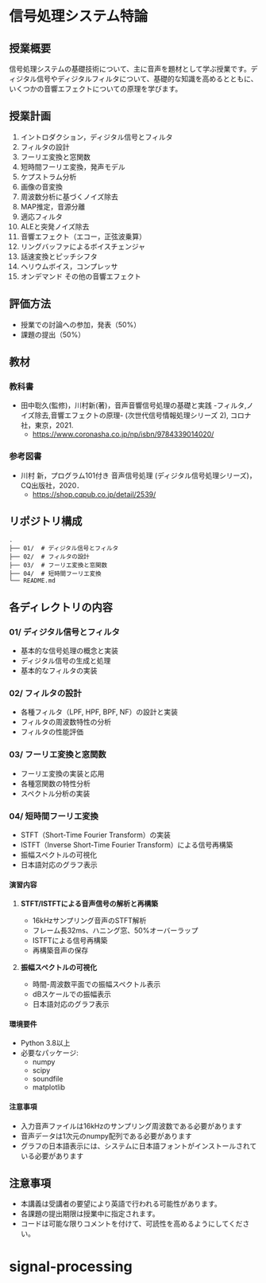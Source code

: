# 信号処理システム特論

## 授業概要
信号処理システムの基礎技術について、主に音声を題材として学ぶ授業です。ディジタル信号やディジタルフィルタについて、基礎的な知識を高めるとともに、いくつかの音響エフェクトについての原理を学びます。

## 授業計画
1. イントロダクション，ディジタル信号とフィルタ
2. フィルタの設計
3. フーリエ変換と窓関数
4. 短時間フーリエ変換，発声モデル
5. ケプストラム分析
6. 画像の音変換
7. 周波数分析に基づくノイズ除去
8. MAP推定，音源分離
9. 適応フィルタ
10. ALEと突発ノイズ除去
11. 音響エフェクト（エコー，正弦波乗算）
12. リングバッファによるボイスチェンジャ
13. 話速変換とピッチシフタ
14. ヘリウムボイス，コンプレッサ
15. オンデマンド その他の音響エフェクト

## 評価方法
- 授業での討論への参加，発表（50%）
- 課題の提出（50%）

## 教材
### 教科書
- 田中聡久(監修)，川村新(著)，音声音響信号処理の基礎と実践 -フィルタ,ノイズ除去,音響エフェクトの原理- (次世代信号情報処理シリーズ 2), コロナ社，東京，2021.
  - https://www.coronasha.co.jp/np/isbn/9784339014020/

### 参考図書
- 川村 新，プログラム101付き 音声信号処理 (ディジタル信号処理シリーズ)，CQ出版社，2020．
  - https://shop.cqpub.co.jp/detail/2539/

## リポジトリ構成
```
.
├── 01/  # ディジタル信号とフィルタ
├── 02/  # フィルタの設計
├── 03/  # フーリエ変換と窓関数
├── 04/  # 短時間フーリエ変換
└── README.md
```

## 各ディレクトリの内容
### 01/ ディジタル信号とフィルタ
- 基本的な信号処理の概念と実装
- ディジタル信号の生成と処理
- 基本的なフィルタの実装

### 02/ フィルタの設計
- 各種フィルタ（LPF, HPF, BPF, NF）の設計と実装
- フィルタの周波数特性の分析
- フィルタの性能評価

### 03/ フーリエ変換と窓関数
- フーリエ変換の実装と応用
- 各種窓関数の特性分析
- スペクトル分析の実装

### 04/ 短時間フーリエ変換
- STFT（Short-Time Fourier Transform）の実装
- ISTFT（Inverse Short-Time Fourier Transform）による信号再構築
- 振幅スペクトルの可視化
- 日本語対応のグラフ表示

#### 演習内容
1. **STFT/ISTFTによる音声信号の解析と再構築**
   - 16kHzサンプリング音声のSTFT解析
   - フレーム長32ms、ハニング窓、50%オーバーラップ
   - ISTFTによる信号再構築
   - 再構築音声の保存

2. **振幅スペクトルの可視化**
   - 時間-周波数平面での振幅スペクトル表示
   - dBスケールでの振幅表示
   - 日本語対応のグラフ表示

#### 環境要件
- Python 3.8以上
- 必要なパッケージ:
  - numpy
  - scipy
  - soundfile
  - matplotlib

#### 注意事項
- 入力音声ファイルは16kHzのサンプリング周波数である必要があります
- 音声データは1次元のnumpy配列である必要があります
- グラフの日本語表示には、システムに日本語フォントがインストールされている必要があります

## 注意事項
- 本講義は受講者の要望により英語で行われる可能性があります。
- 各課題の提出期限は授業中に指定されます。
- コードは可能な限りコメントを付けて、可読性を高めるようにしてください。

# signal-processing
